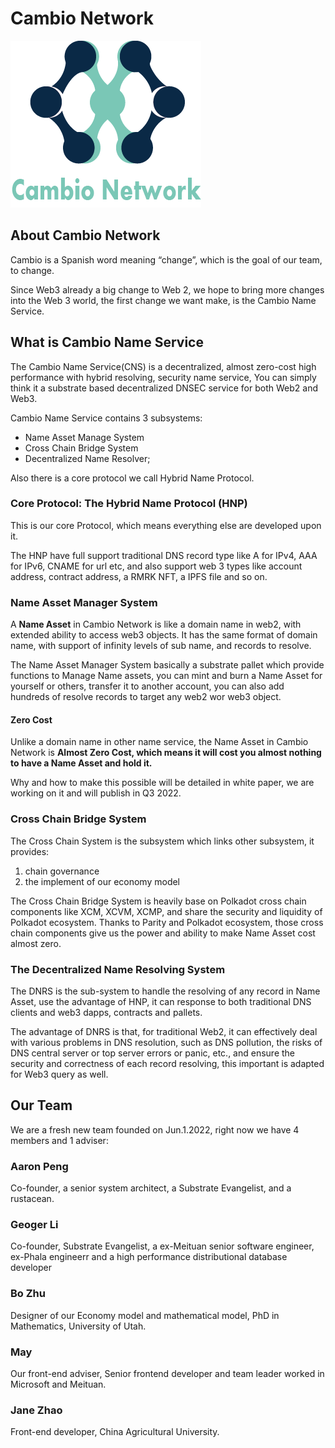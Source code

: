 
# Cambio Network

![Cambio Network](assets/cambio-network-new-logo.png)


## About Cambio Network

Cambio is a Spanish word meaning “change”, which is the goal of our team, to change.

Since Web3 already a big change to Web 2, we hope to bring more changes into the Web 3 world, the first change we want make, is the Cambio Name Service.

## What is Cambio Name Service

The Cambio Name Service(CNS) is a decentralized, almost zero-cost high performance with hybrid resolving, security name service, You can simply think it a substrate based decentralized DNSEC service for both Web2 and Web3. 

Cambio Name Service contains 3 subsystems: 

- Name Asset Manage System
- Cross Chain Bridge System
- Decentralized Name Resolver;

Also there is a core protocol we call Hybrid Name Protocol.

### Core Protocol: The Hybrid Name Protocol (HNP)

This is our core Protocol, which means everything else are developed upon it.

The HNP have full support traditional DNS record type like A for IPv4, AAA for IPv6, CNAME for url etc, and also support web 3 types like account address, contract address, a RMRK NFT, a IPFS file and so on.

### Name Asset Manager System

A **Name Asset** in Cambio Network is like a domain name in web2, with extended ability to access web3 objects. It has the same format of domain name, with support of infinity levels of sub name, and records to resolve.

The Name Asset Manager System basically a substrate pallet which provide functions to Manage Name assets, you can mint and burn a Name Asset for yourself or others, transfer it to another account, you can also add hundreds of resolve records to target any web2 wor web3 object.

#### Zero Cost

Unlike a domain name in other name service, the Name Asset in Cambio Network is **Almost Zero Cost, which means it will cost you almost nothing to have a Name Asset and hold it.**

Why and how to make this possible will be detailed in white paper, we are working on it and will publish in Q3 2022.

### Cross Chain Bridge System

The Cross Chain System is the subsystem which links other subsystem, it provides:

1. chain governance
2. the implement of our economy model

The Cross Chain Bridge System is heavily base on Polkadot cross chain components like XCM, XCVM, XCMP, and share the security and liquidity of Polkadot ecosystem. Thanks to Parity and Polkadot ecosystem,  those cross chain components give us the power and ability to make Name Asset cost almost zero. 

### The Decentralized Name Resolving System

The DNRS is the sub-system to handle the resolving of any record in Name Asset, use the advantage of HNP, it can response to both traditional DNS clients and web3 dapps, contracts and pallets.

The advantage of DNRS is that, for traditional Web2, it can effectively deal with various problems in DNS resolution, such as DNS pollution, the risks of DNS central server or top server errors or panic, etc., and ensure the security and correctness of each record resolving, this important is adapted for Web3 query as well.

## Our Team

We are a fresh new team founded on Jun.1.2022, right now we have 4 members and 1 adviser:

### Aaron Peng

Co-founder, a senior system architect, a Substrate Evangelist, and a rustacean.

### Geoger Li

Co-founder, Substrate Evangelist, a ex-Meituan senior software engineer, ex-Phala engineerr and a high performance distributional database developer

### Bo Zhu

Designer of our Economy model and mathematical model, PhD in Mathematics, University of Utah.

### May

Our front-end adviser, Senior frontend developer and team leader worked in Microsoft and Meituan.

### Jane Zhao

Front-end developer, China Agricultural University.


